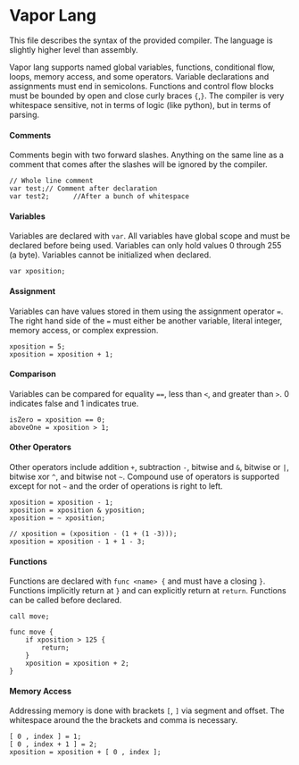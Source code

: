 # Vapor Lang
This file describes the syntax of the provided compiler. The language is slightly higher level than assembly.

Vapor lang supports named global variables, functions, conditional flow, loops, memory access, and some operators.
Variable declarations and assignments must end in semicolons. Functions and control flow blocks must be bounded by open and close curly braces `{`,`}`.
The compiler is very whitespace sensitive, not in terms of logic (like python), but in terms of parsing.

#### Comments
Comments begin with two forward slashes. Anything on the same line as a comment that comes after the slashes will be ignored by the compiler.

    // Whole line comment
    var test;// Comment after declaration
    var test2;      //After a bunch of whitespace

#### Variables
Variables are declared with `var`. All variables have global scope and must be declared before being used. Variables can only hold values 0 through 255 (a byte). Variables cannot be initialized when declared.

    var xposition;

#### Assignment
Variables can have values stored in them using the assignment operator `=`. The right hand side of the `=` must either be another variable, literal integer, memory access, or complex expression.

    xposition = 5;
    xposition = xposition + 1;

#### Comparison
Variables can be compared for equality `==`, less than `<`, and greater than `>`. 0 indicates false and 1 indicates true.

    isZero = xposition == 0;
    aboveOne = xposition > 1;

#### Other Operators
Other operators include addition `+`, subtraction `-`, bitwise and `&`, bitwise or `|`, bitwise xor `^`, and bitwise not `~`. Compound use of operators is supported except for not `~` and the order of operations is right to left.

    xposition = xposition - 1;
    xposition = xposition & yposition;
    xposition = ~ xposition;

    // xposition = (xposition - (1 + (1 -3)));
    xposition = xposition - 1 + 1 - 3;

#### Functions
Functions are declared with `func <name> {` and must have a closing `}`. Functions implicitly return at `}` and can explicitly return at `return`. Functions can be called before declared. 

    call move;

    func move {
        if xposition > 125 {
            return;
        }
        xposition = xposition + 2;
    }


#### Memory Access
Addressing memory is done with brackets `[`, `]` via segment and offset. The whitespace around the the brackets and comma is necessary.

    [ 0 , index ] = 1;
    [ 0 , index + 1 ] = 2;
    xposition = xposition + [ 0 , index ];


